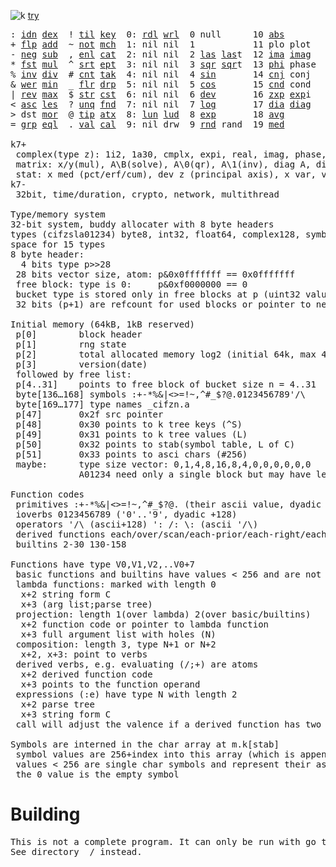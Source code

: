 ![k](https://ktye.github.io/k32.png) [try](https://ktye.github.io)
<pre>: <a href="../../blob/master/k.go#L843">idn</a> <a href="../../blob/master/k.go#L512">dex</a>  ! <a href="../../blob/master/k.go#L1155">til</a> <a href="../../blob/master/k.go#L2730">key</a>  0: <a href="../../blob/master/k.go#L4332">rdl</a> <a href="../../blob/master/k.go#L4336">wrl</a>  0 null      10 <a href="../../blob/master/k.go#L2516">abs</a>        20 <a href="../../blob/master/k.go#L6094">med</a>  130 ... in      140 <a href="../../blob/master/k.go#L5989">mvg</a> <a href="../../blob/master/k.go#L5958">avg</a>
+ <a href="../../blob/master/k.go#L844">flp</a> <a href="../../blob/master/k.go#L2677">add</a>  ~ <a href="../../blob/master/k.go#L1249">not</a> <a href="../../blob/master/k.go#L2769">mch</a>  1: nil nil  1           11 plo plot   21 <a href="../../blob/master/k.go#L5889">vri</a>  131 ... within  141 <a href="../../blob/master/k.go#L6106">pct</a> <a href="../../blob/master/k.go#L6094">med</a>
- <a href="../../blob/master/k.go#L883">neg</a> <a href="../../blob/master/k.go#L2678">sub</a>  , <a href="../../blob/master/k.go#L1274">enl</a> <a href="../../blob/master/k.go#L2813">cat</a>  2: nil nil  2 <a href="../../blob/master/k.go#L922">las</a> <a href="../../blob/master/k.go#L922">las</a>t  12 <a href="../../blob/master/k.go#L2531">ima</a> <a href="../../blob/master/k.go#L2531">ima</a>g   22 <a href="../../blob/master/k.go#L5284">prm</a>  132 <a href="../../blob/master/k.go#L4597">bin</a>         142 <a href="../../blob/master/k.go#L5910">cov</a> var
* <a href="../../blob/master/k.go#L886">fst</a> <a href="../../blob/master/k.go#L2679">mul</a>  ^ <a href="../../blob/master/k.go#L1297">srt</a> <a href="../../blob/master/k.go#L2951">ept</a>  3: nil nil  3 <a href="../../blob/master/k.go#L2507">sqr</a> <a href="../../blob/master/k.go#L2507">sqr</a>t  13 <a href="../../blob/master/k.go#L2532">phi</a> phase          133 ... like
% <a href="../../blob/master/k.go#L952">inv</a> <a href="../../blob/master/k.go#L2680">div</a>  # <a href="../../blob/master/k.go#L1315">cnt</a> <a href="../../blob/master/k.go#L2986">tak</a>  4: nil nil  4 <a href="../../blob/master/k.go#L2510">sin</a>       14 <a href="../../blob/master/k.go#L2560">cnj</a> conj           134              '  <a href="../../blob/master/k.go#L3863">ech</a> <a href="../../blob/master/k.go#L3917">ecd</a>
& <a href="../../blob/master/k.go#L955">wer</a> <a href="../../blob/master/k.go#L2681">min</a>  _ <a href="../../blob/master/k.go#L1323">flr</a> <a href="../../blob/master/k.go#L3087">drp</a>  5: nil nil  5 <a href="../../blob/master/k.go#L2513">cos</a>       15 <a href="../../blob/master/k.go#L5620">cnd</a> cond           135 <a href="../../blob/master/k.go#L2686">lgn</a> <a href="../../blob/master/k.go#L2524">log</a>      /  <a href="../../blob/master/k.go#L4042">ovr</a> <a href="../../blob/master/k.go#L4184">ovi</a>
| <a href="../../blob/master/k.go#L981">rev</a> <a href="../../blob/master/k.go#L2682">max</a>  $ <a href="../../blob/master/k.go#L1348">str</a> <a href="../../blob/master/k.go#L3208">cst</a>  6: nil nil  6 <a href="../../blob/master/k.go#L5863">dev</a>       16 <a href="../../blob/master/k.go#L2618">zxp</a> <a href="../../blob/master/k.go#L2527">exp</a>i           136 <a href="../../blob/master/k.go#L2689">pow</a> <a href="../../blob/master/k.go#L2527">exp</a>      \  <a href="../../blob/master/k.go#L4103">scn</a> <a href="../../blob/master/k.go#L4217">sci</a>
< <a href="../../blob/master/k.go#L1012">asc</a> <a href="../../blob/master/k.go#L2683">les</a>  ? <a href="../../blob/master/k.go#L1448">unq</a> <a href="../../blob/master/k.go#L3316">fnd</a>  7: nil nil  7 <a href="../../blob/master/k.go#L2524">log</a>       17 <a href="../../blob/master/k.go#L1224">dia</a> <a href="../../blob/master/k.go#L1224">dia</a>g           137 <a href="../../blob/master/k.go#L5321">rol</a> rand     ': <a href="../../blob/master/k.go#L3937">ecp</a> <a href="../../blob/master/k.go#L3994">epi</a>
> dst <a href="../../blob/master/k.go#L2684">mor</a>  @ <a href="../../blob/master/k.go#L1467">tip</a> <a href="../../blob/master/k.go#L3396">atx</a>  8: <a href="../../blob/master/k.go#L4343">lun</a> <a href="../../blob/master/k.go#L4348">lud</a>  8 <a href="../../blob/master/k.go#L2527">exp</a>       18 <a href="../../blob/master/k.go#L5958">avg</a>                138 <a href="../../blob/master/k.go#L5786">mkz</a> cmplx    /: <a href="../../blob/master/k.go#L4488">jon</a> <a href="../../blob/master/k.go#L4014">ecr</a>
= <a href="../../blob/master/k.go#L1128">grp</a> <a href="../../blob/master/k.go#L2685">eql</a>  . <a href="../../blob/master/k.go#L1478">val</a> <a href="../../blob/master/k.go#L3712">cal</a>  9: nil drw  9 <a href="../../blob/master/k.go#L5383">rnd</a> rand  19 <a href="../../blob/master/k.go#L6094">med</a>                139 <a href="../../blob/master/k.go#L3364">fns</a> find     \: <a href="../../blob/master/k.go#L4455">spl</a> <a href="../../blob/master/k.go#L4028">ecl</a>

k7+
 complex(type z): 1i2, 1a30, cmplx, expi, real, imag, phase, conj, rand 3i(binormal)
 matrix: x/y(mul), A\B(solve), A\0(qr), A\1(inv), diag A, diag v, norm, cond
 stat: x med (pct/erf/cum), dev z (principal axis), x var, var z (cov), x avg (cum/win/exp)
k7-
 32bit, time/duration, crypto, network, multithread
 
Type/memory system
32-bit system, buddy allocater with 8 byte headers
types (cifzsla01234) byte8, int32, float64, complex128, symbol64, list32, dict64, funcs
space for 15 types
8 byte header:
  4 bits type p>>28
 28 bits vector size, atom: p&0x0fffffff == 0x0fffffff
 free block: type is 0:     p&0xf0000000 == 0
 bucket type is stored only in free blocks at p (uint32 value)
 32 bits (p+1) are refcount for used blocks or pointer to next free

Initial memory (64kB, 1kB reserved)
 p[0]        block header
 p[1]        rng state
 p[2]        total allocated memory log2 (initial 64k, max 4G) uint32
 p[3]        version(date)
 followed by free list:
 p[4..31]    points to free block of bucket size n = 4..31
 byte[136…168] symbols :+-*%&|<>=!~,^#_$?@.0123456789'/\
 byte[169…177] type names _cifzn.a
 p[47]       0x2f src pointer
 p[48]       0x30 points to k tree keys (^S)
 p[49]       0x31 points to k tree values (L)
 p[50]       0x32 points to stab(symbol table, L of C)
 p[51]       0x33 points to asci chars (#256)
 maybe:      type size vector: 0,1,4,8,16,8,4,0,0,0,0,0,0
             A01234 need only a single block but may have length>0
	     
Function codes
 primitives :+-*%&|<>=!~,^#_$?@. (their ascii value, dyadic +128)
 ioverbs 0123456789 ('0'..'9', dyadic +128)
 operators '/\ (ascii+128) ': /: \: (ascii '/\)
 derived functions each/over/scan/each-prior/each-right/each-left: ascii ([{)]}, +128
 builtins 2-30 130-158 

Functions have type V0,V1,V2,..V0+7
 basic functions and builtins have values < 256 and are not stored in the memory system
 lambda functions: marked with length 0
  x+2 string form C
  x+3 (arg list;parse tree)
 projection: length 1(over lambda) 2(over basic/builtins)
  x+2 function code or pointer to lambda function
  x+3 full argument list with holes (N)
 composition: length 3, type N+1 or N+2
  x+2, x+3: point to verbs
 derived verbs, e.g. evaluating (/;+) are atoms
  x+2 derived function code
  x+3 points to the function operand
 expressions (:e) have type N with length 2
  x+2 parse tree
  x+3 string form C
 call will adjust the valence if a derived function has two arguments
 
Symbols are interned in the char array at m.k[stab]
 symbol values are 256+index into this array (which is append only)
 values < 256 are single char symbols and represent their ascii value
 the 0 value is the empty symbol
</pre>

# Building
<pre>
This is not a complete program. It can only be run with go test.
See directory _/ instead.
</pre>
